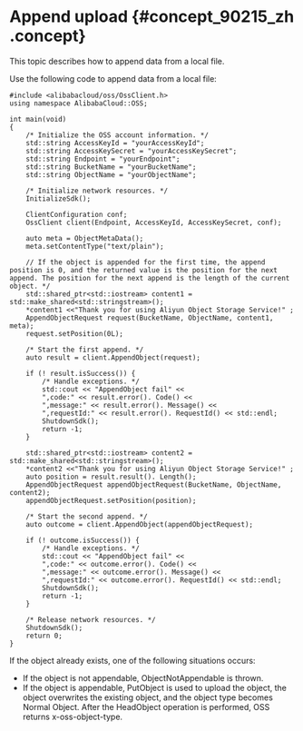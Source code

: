 # Append upload {#concept_90215_zh .concept}

This topic describes how to append data from a local file.

Use the following code to append data from a local file:

```
#include <alibabacloud/oss/OssClient.h>
using namespace AlibabaCloud::OSS;

int main(void)
{
    /* Initialize the OSS account information. */
    std::string AccessKeyId = "yourAccessKeyId";
    std::string AccessKeySecret = "yourAccessKeySecret";
    std::string Endpoint = "yourEndpoint";
    std::string BucketName = "yourBucketName";
    std::string ObjectName = "yourObjectName";

    /* Initialize network resources. */
    InitializeSdk();

    ClientConfiguration conf;
    OssClient client(Endpoint, AccessKeyId, AccessKeySecret, conf);

    auto meta = ObjectMetaData();
    meta.setContentType("text/plain");

    // If the object is appended for the first time, the append position is 0, and the returned value is the position for the next append. The position for the next append is the length of the current object. */
    std::shared_ptr<std::iostream> content1 = std::make_shared<std::stringstream>();
    *content1 <<"Thank you for using Aliyun Object Storage Service!" ;
    AppendObjectRequest request(BucketName, ObjectName, content1, meta);
    request.setPosition(0L);

    /* Start the first append. */
    auto result = client.AppendObject(request);
  
    if (! result.isSuccess()) {
        /* Handle exceptions. */
        std::cout << "AppendObject fail" <<
        ",code:" << result.error(). Code() <<
        ",message:" << result.error(). Message() <<
        ",requestId:" << result.error(). RequestId() << std::endl;
        ShutdownSdk();
        return -1;
    }

    std::shared_ptr<std::iostream> content2 = std::make_shared<std::stringstream>();
    *content2 <<"Thank you for using Aliyun Object Storage Service!" ;
    auto position = result.result(). Length();
    AppendObjectRequest appendObjectRequest(BucketName, ObjectName, content2);
    appendObjectRequest.setPosition(position);

    /* Start the second append. */
    auto outcome = client.AppendObject(appendObjectRequest);

    if (! outcome.isSuccess()) {
        /* Handle exceptions. */
        std::cout << "AppendObject fail" <<
        ",code:" << outcome.error(). Code() <<
        ",message:" << outcome.error(). Message() <<
        ",requestId:" << outcome.error(). RequestId() << std::endl;
        ShutdownSdk();
        return -1;
    }

    /* Release network resources. */
    ShutdownSdk();
    return 0;
}
```

If the object already exists, one of the following situations occurs:

-   If the object is not appendable, ObjectNotAppendable is thrown.
-   If the object is appendable, PutObject is used to upload the object, the object overwrites the existing object, and the object type becomes Normal Object. After the HeadObject operation is performed, OSS returns x-oss-object-type.

